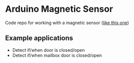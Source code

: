 # Arduino Magnetic Sensor

Code repo for working with a magnetic sensor ([like this one](https://www.aliexpress.com/item/10PCS-Wired-Window-Magnetic-Contact-Sensor-Detector-Switch-for-GSM-Home-Alarm-Security-Plastic-Reed-Contact/32684706524.html?spm=a2g0s.9042311.0.0.27424c4d91HkVF))

## Example applications

* Detect if/when door is closed/open
* Detect if/when mailbox door is closed/open

